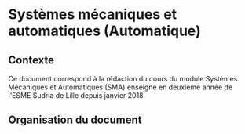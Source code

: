 # Systèmes mécaniques et automatiques (Automatique)

## Contexte

Ce document correspond à la rédaction du cours du module Systèmes Mécaniques 
et Automatiques (SMA) enseigné en deuxième année de l'ESME Sudria de Lille depuis
janvier 2018.


## Organisation du document 


